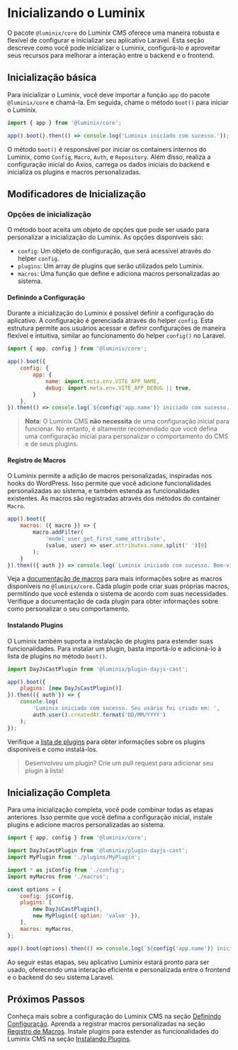 # Inicializando o Luminix

O pacote `@luminix/core` do Luminix CMS oferece uma maneira robusta e flexível de configurar e inicializar seu aplicativo Laravel. Esta seção descreve como você pode inicializar o Luminix, configurá-lo e aproveitar seus recursos para melhorar a interação entre o backend e o frontend.

## Inicialização básica

Para inicializar o Luminix, você deve importar a função `app` do pacote `@luminix/core` e chamá-la. Em seguida, chame o método `boot()` para iniciar o Luminix.

```javascript
import { app } from '@luminix/core';

app().boot().then(() => console.log('Luminix iniciado com sucesso.'));
```

O método `boot()` é responsável por iniciar os containers internos do Luminix, como `Config`, `Macro`, `Auth`, e `Repository`. Além disso, realiza a configuração inicial do Axios, carrega os dados iniciais do backend e inicializa os plugins e macros personalizadas.

## Modificadores de Inicialização

### Opções de inicialização

O método boot aceita um objeto de opções que pode ser usado para personalizar a inicialização do Luminix. As opções disponíveis são:

 - `config`: Um objeto de configuração, que será acessível através do helper `config`.
 - `plugins`: Um array de plugins que serão utilizados pelo Luminix.
 - `macros`: Uma função que define e adiciona macros personalizadas ao sistema.


#### Definindo a Configuração

Durante a inicialização do Luminix é possível definir a configuração do aplicativo. A configuração é gerenciada através do helper `config`. Esta estrutura permite aos usuários acessar e definir configurações de maneira flexível e intuitiva, similar ao funcionamento do helper `config()` no Laravel.

```javascript
import { app, config } from '@luminix/core';

app().boot({
    config: {
        app: {
            name: import.meta.env.VITE_APP_NAME,
            debug: import.meta.env.VITE_APP_DEBUG || true,
        }
    },
}).then(() => console.log(`${config('app.name')} iniciado com sucesso.` ));
```

 > **Nota**: O Luminix CMS **não necessita** de uma configuração inicial para funcionar. No entanto, é altamente recomendado que você defina uma configuração inicial para personalizar o comportamento do CMS e de seus plugins.

#### Registro de Macros

O Luminix permite a adição de macros personalizadas, inspiradas nos hooks do WordPress. Isso permite que você adicione funcionalidades personalizadas ao sistema, e também estenda as funcionalidades existentes. As macros são registradas através dos métodos do container `Macro`.

```javascript
app().boot({
    macros: ({ macro }) => {
        macro.addFilter(
            'model_user_get_first_name_attribute',
            (value, user) => user.attributes.name.split(' ')[0]
        );
    }
}).then(({ auth }) => console.log(`Luminix iniciado com sucesso. Bem-vindo, ${auth.user().firstName}!`));
```

Veja a [documentação de macros](./1.2-Registro-de-macros.md) para mais informações sobre as macros disponíveis no `@luminix/core`. Cada plugin pode criar suas próprias macros, permitindo que você estenda o sistema de acordo com suas necessidades. Verifique a documentação de cada plugin para obter informações sobre como personalizar o seu comportamento.

#### Instalando Plugins

O Luminix também suporta a instalação de plugins para estender suas funcionalidades. Para instalar um plugin, basta importá-lo e adicioná-lo à lista de plugins no método `boot()`.

```javascript
import DayJsCastPlugin from '@luminix/plugin-dayjs-cast';

app().boot({
    plugins: [new DayJsCastPlugin()]
}).then(({ auth }) => {
    console.log(
        'Luminix iniciado com sucesso. Seu usário foi criado em: ', 
        auth.user().createdAt.format('DD/MM/YYYY')
    );
});
```

Verifique a [lista de plugins](./2.2-Plugins.md) para obter informações sobre os plugins disponíveis e como instalá-los. 

 > Desenvolveu um plugin? Crie um pull request para adicionar seu plugin à lista!

## Inicialização Completa

Para uma inicialização completa, você pode combinar todas as etapas anteriores. Isso permite que você defina a configuração inicial, instale plugins e adicione macros personalizadas ao sistema.

```javascript
import { app, config } from '@luminix/core';

import DayJsCastPlugin from '@luminix/plugin-dayjs-cast';
import MyPlugin from './plugins/MyPlugin';

import * as jsConfig from './config';
import myMacros from './macros';

const options = {
    config: jsConfig,
    plugins: [
        new DayJsCastPlugin(),
        new MyPlugin({ option: 'value' }),
    ],
    macros: myMacros,
};

app().boot(options).then(() => console.log(`${config('app.name')} iniciado com sucesso.` ));
```

Ao seguir estas etapas, seu aplicativo Luminix estará pronto para ser usado, oferecendo uma interação eficiente e personalizada entre o frontend e o backend do seu sistema Laravel.

## Próximos Passos

Conheça mais sobre a configuração do Luminix CMS na seção [Definindo Configuração](./1.1-Definindo-configuracao.md). Aprenda a registrar macros personalizadas na seção [Registro de Macros](./1.2-Registro-de-macros.md). Instale plugins para estender as funcionalidades do Luminix CMS na seção [Instalando Plugins](./1.3-Instalando-plugins.md).

